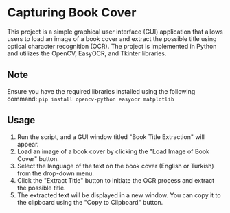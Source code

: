# Capturing Book Cover
This project is a simple graphical user interface (GUI) application that allows users to load an image of a book cover and extract the possible title using optical character recognition (OCR). The project is implemented in Python and utilizes the OpenCV, EasyOCR, and Tkinter libraries.

## Note
Ensure you have the required libraries installed using the following command:
``` pip install opencv-python easyocr matplotlib ```

## Usage
1. Run the script, and a GUI window titled "Book Title Extraction" will appear.
2. Load an image of a book cover by clicking the "Load Image of Book Cover" button.
3. Select the language of the text on the book cover (English or Turkish) from the drop-down menu.
4. Click the "Extract Title" button to initiate the OCR process and extract the possible title.
5. The extracted text will be displayed in a new window. You can copy it to the clipboard using the "Copy to Clipboard" button.
